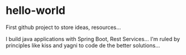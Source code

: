 # hello-world
First github project to store ideas, resources...

I build java applications with Spring Boot, Rest Services...
I'm ruled by principles like kiss and yagni to code de the better solutions...
